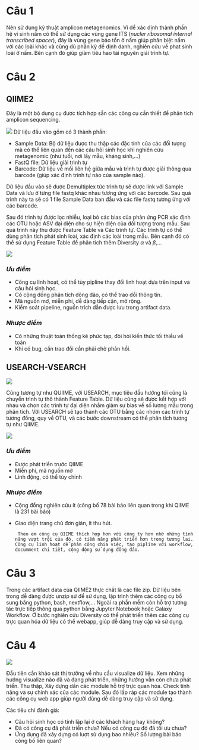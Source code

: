 # Câu 1
Nên sử dụng kỹ thuật amplicon metagenomics. Vì để xác định thành phần hệ vi sinh nấm có thể sử dụng các vùng gene ITS (*nucler ribosomal internal transcribed spacer*), đây là vùng gene bảo tồn ở nấm giúp phân biệt nấm với các loài khác và cũng đủ phân kỳ để định danh, nghiên cứu về phat sinh loài ở nấm. Bên cạnh đó giúp giảm tiêu hao tài nguyên giải trình tự.

# Câu 2

## QIIME2
Đây là một bộ dụng cụ được tích hợp sẵn các công cụ cần thiết để phân tích amplicon sequencing. 

![](https://docs.qiime2.org/2023.2/_images/overview.png)
Dữ liệu đầu vào gồm có 3 thành phần:
- Sample Data: Bộ dữ liệu được thu thập các đặc tính của các đối tượng mà có thể liên quan đến các câu hỏi sinh học khi nghiên cứu metagenomic (như tuổi, nơi lấy mẫu, kháng sinh,...) 
- FastQ file: Dữ liệu giải trình tự
- Barcode: Dữ liệu về mối liên hệ giữa mẫu và trình tự được giải thông qua barcode (giúp xác định trình tự nào của sample nào).

Dữ liệu đầu vào sẽ được Demultiplex tức trình tự sẽ được link với Sample Data và lưu ở từng file fastq khác nhau tương ứng với các barcode. Sau quá trình này ta sẽ có 1 file Sample Data ban đầu và các file fastq tương ứng với các barcode.

Sau đó trình tự được lọc nhiễu, loại bỏ các bias của phản ứng PCR xác định các OTU hoặc ASV đại diện cho sự hiện diện của đối tượng trong mẫu. Sau quá trình này thu được Feature Table và Các trình tự. Các trình tự có thể dùng phân tích phát sinh loài, xác định các loài trong mẫu. Bên cạnh đó có thể sử dụng Feature Table để phân tích thêm Diversity $\alpha$ và $\beta$,...

![](https://scontent.fsgn5-5.fna.fbcdn.net/v/t1.15752-9/344680192_252335350676523_2726603943882926596_n.png?_nc_cat=100&ccb=1-7&_nc_sid=ae9488&_nc_ohc=AzKMmyZ8kmgAX8aJguU&_nc_ht=scontent.fsgn5-5.fna&oh=03_AdR0NsNI2TGSDFi-amSGLZp1NAov_NvgphecCm62GitiNw&oe=648C0CC6)

### _Ưu điểm_
   
- Công cụ linh hoạt, có thể tùy pipline thay đổi linh hoạt dựa trên input và câu hỏi sinh học.
- Có cộng đồng phân tích đông đảo, có thể trao đổi thông tin.
- Mã nguồn mở, miễn phí, dễ dàng tiếp cận, mở rộng.
- Kiểm soát pipeline, nguồn trích dẫn được lưu trong artifact data. 

### _Nhược điểm_
- Có những thuật toán thống kê phức tạp, đòi hỏi kiến thức tối thiểu về toán
- Khi có bug, cần trao đồi cần phải chờ phản hồi.

## USEARCH-VSEARCH

![](https://scontent.fsgn5-12.fna.fbcdn.net/v/t1.15752-9/344668763_1161796954498196_518117829784371646_n.png?_nc_cat=103&ccb=1-7&_nc_sid=ae9488&_nc_ohc=XLhSlZPMmukAX8uKHMK&_nc_ht=scontent.fsgn5-12.fna&oh=03_AdQuyK9xyNkL2Tn4vjetjM8bvQabO7VkC396ELCdlQ6nqQ&oe=648C07E0)

Cũng tương tự như QUIIME, với USEARCH, mục tiêu đầu hướng tói cũng là chuyển trình tự thô thành Feature Table. Dữ liệu cũng sẽ được kết hợp với nhau và chọn các trình tự đại diện nhằm giảm sự bias về số lượng mẫu trong phân tích. Với USEARCH sẽ tạo thành các OTU bằng các nhóm các trình tự tương đồng, quy về OTU, và các bước downstream có thể phân tích tương tự như QIIME. 

![](https://scontent.fsgn8-2.fna.fbcdn.net/v/t1.15752-9/344668767_1254000772155956_909791682515151533_n.png?_nc_cat=100&ccb=1-7&_nc_sid=ae9488&_nc_ohc=jPtYQk1ethgAX8QwvbP&_nc_ht=scontent.fsgn8-2.fna&oh=03_AdTHEih-ZTAEbQWeE1y_ra4suFEFedTBTJyeWo96fmCnWw&oe=648BEC2A)

### _Ưu điểm_
 - Được phát triển trước QIIME
 - Miễn phí, mã nguồn mở
 - Linh động, có thể tùy chỉnh 

### _Nhược điểm_
 - Cộng đồng nghiên cứu ít (công bố 78 bài báo liên quan trong khi QIIME là 231 bài báo) 
 - Giao diện trang chủ đơn giản, ít thu hút.

        Theo em công cụ QIIME thích hợp hơn với công ty hơn nhờ những tính năng vượt trội của đó, có tiềm năng phát triển hơn trong tương lai. Công cụ linh hoạt dễ phân công chia việc, tạo pipline với workflow, documment chi tiết, cộng động sử dụng đông đảo.

# Câu 3

Trong các artifact data của QIIME2 thực chất là các file zip. Dữ liệu bên trong dễ dàng được unzip sử  để sử dụng, lập trình thêm các công cụ bổ sung bằng python, bash, nextflow,... Ngoài ra phần mềm còn hỗ trợ tương tác trực tiếp thông qua python bằng Jupyter Notebook hoặc Galaxy Workflow. Ở bước nghiên cứu Diversity có thể phát triển thêm các công cụ trực quan hóa dữ liệu có thể webapp, giúp dễ dàng truy cập và sử dụng.

# Câu 4

[![](https://mermaid.ink/img/pako:eNo1UDFuhDAQ_Iq1NSBjMGAXaXJdlCpXRIEUFjYHCmAERglBPOaSF6S9lPeS-0nsO6XZnRnNzkqzQqmlAg5Vq9_LWowG7XdFP-j8ob6cvjWazkfzaoUwfz5_LUhefn_6A-q0nFvldJLf16p8Qy7G8SjfX05HjYzW7WQFl-X7d0PoBnEHDkTgQafGTjTS_l6LHqECTK06VQC3UKpKzK0poOg3axWz0U9LXwI346w8mAcpjNo14jCKDngl2smqg-hftO7-TZYCX-EDOCFpkIZhRnBCszhKKfVgAe7jgCYszgjJIsYwThjdPPi8RuCAhTTGlBGGs8yuxAMlG6PHx1tf19q2P-pvaXs?type=png)](https://mermaid-js.github.io/mermaid-live-editor/edit#pako:eNo1UDFuhDAQ_Iq1NSBjMGAXaXJdlCpXRIEUFjYHCmAERglBPOaSF6S9lPeS-0nsO6XZnRnNzkqzQqmlAg5Vq9_LWowG7XdFP-j8ob6cvjWazkfzaoUwfz5_LUhefn_6A-q0nFvldJLf16p8Qy7G8SjfX05HjYzW7WQFl-X7d0PoBnEHDkTgQafGTjTS_l6LHqECTK06VQC3UKpKzK0poOg3axWz0U9LXwI346w8mAcpjNo14jCKDngl2smqg-hftO7-TZYCX-EDOCFpkIZhRnBCszhKKfVgAe7jgCYszgjJIsYwThjdPPi8RuCAhTTGlBGGs8yuxAMlG6PHx1tf19q2P-pvaXs)

Đầu tiên cần khảo sát thị trường về nhu cầu visualize dữ liệu. Xem những hướng visualize nào đã và đang phát triển, những hướng vẫn còn chưa phát triển. Thu thập, Xây dựng dần các module hỗ trợ trực quan hóa. Check tính năng và sự chính xác của các module. Sau đó lắp ráp các module tạo thành các công cụ web app giúp người dùng dễ dàng truy cập và sử dụng. 

Các tiêu chí đánh giá:
- Câu hỏi sinh học có tính lặp lại ở các khách hàng hay không?
- Đã có công cụ đã phát triển chưa? Nếu có công cụ đó đã tối ưu chưa?
- Ứng dụng đã xây dựng có lượt sử dụng bao nhiêu? Số lượng bài báo công bố liên quan?
